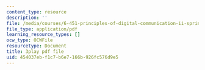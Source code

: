 ```yaml
---
content_type: resource
description: ''
file: /media/courses/6-451-principles-of-digital-communication-ii-spring-2005/454037ebf1c7b6e7166b926fc576d9e5_2ludHpG_Q60.pdf
file_type: application/pdf
learning_resource_types: []
ocw_type: OCWFile
resourcetype: Document
title: 3play pdf file
uid: 454037eb-f1c7-b6e7-166b-926fc576d9e5
---
```

